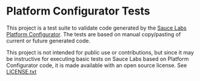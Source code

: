 # Platform Configurator Tests

This project is a test suite to validate code generated by the 
[Sauce Labs Platform Configurator](https://saucelabs.com/platform/platform-configurator#/).
The tests are based on manual copy/pasting of current or future generated code.

This project is not intended for public use or contributions, but since it may be instructive for executing basic tests on 
Sauce Labs based on Platform Configurator code, it is made available with an open source license. See [LICENSE.txt](LICENSE.txt)
